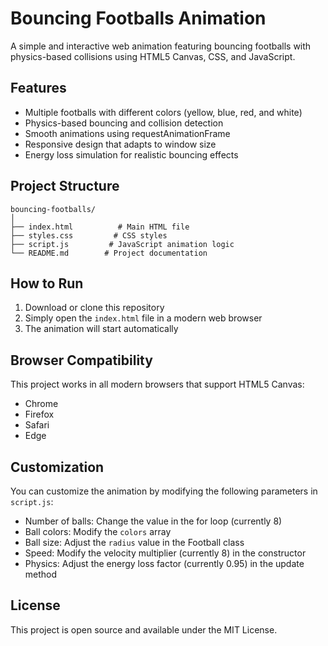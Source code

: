 # Bouncing Footballs Animation

A simple and interactive web animation featuring bouncing footballs with physics-based collisions using HTML5 Canvas, CSS, and JavaScript.

## Features

- Multiple footballs with different colors (yellow, blue, red, and white)
- Physics-based bouncing and collision detection
- Smooth animations using requestAnimationFrame
- Responsive design that adapts to window size
- Energy loss simulation for realistic bouncing effects

## Project Structure

```
bouncing-footballs/
│
├── index.html          # Main HTML file
├── styles.css         # CSS styles
├── script.js         # JavaScript animation logic
└── README.md        # Project documentation
```

## How to Run

1. Download or clone this repository
2. Simply open the `index.html` file in a modern web browser
3. The animation will start automatically

## Browser Compatibility

This project works in all modern browsers that support HTML5 Canvas:
- Chrome
- Firefox
- Safari
- Edge

## Customization

You can customize the animation by modifying the following parameters in `script.js`:

- Number of balls: Change the value in the for loop (currently 8)
- Ball colors: Modify the `colors` array
- Ball size: Adjust the `radius` value in the Football class
- Speed: Modify the velocity multiplier (currently 8) in the constructor
- Physics: Adjust the energy loss factor (currently 0.95) in the update method

## License

This project is open source and available under the MIT License. 